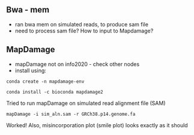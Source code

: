 ## Bwa - mem
- ran bwa mem on simulated reads, to produce sam file
- need to process sam file? How to input to Mapdamage?

## MapDamage

- mapDamage not on info2020 - check other nodes
- install using: 

`conda create -n mapdamage-env`

`conda install -c bioconda mapdamage2`

Tried to run mapDamage on simulated read alignment file (SAM)

`mapDamage -i sim_aln.sam -r GRCh38.p14.genome.fa`

Worked! Also, misincorporation plot (smile plot) looks exactly as it should


